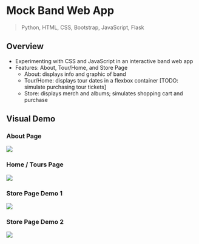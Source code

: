 # Mock Band Web App

> Python, HTML, CSS, Bootstrap, JavaScript, Flask

## Overview
* Experimenting with CSS and JavaScript in an interactive band web app
* Features: About, Tour/Home, and Store Page
  * About: displays info and graphic of band
  * Tour/Home: displays tour dates in a flexbox container [TODO: simulate purchasing tour tickets]
  * Store: displays merch and albums; simulates shopping cart and purchase

## Visual Demo

### About Page
<img src="https://github.com/jschhie/band-web-app/blob/main/demos/about1.png">

### Home / Tours Page
<img src="https://github.com/jschhie/band-web-app/blob/main/demos/home1.png">

### Store Page Demo 1
<img src="https://github.com/jschhie/band-web-app/blob/main/demos/purchase1.png">

### Store Page Demo 2
<img src="https://github.com/jschhie/band-web-app/blob/main/demos/store1.png">
